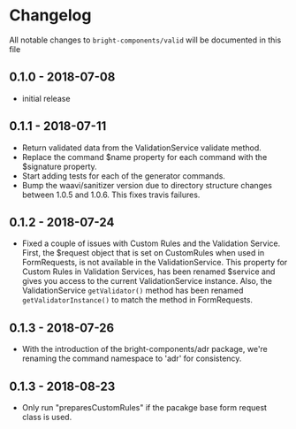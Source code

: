 # Changelog

All notable changes to `bright-components/valid` will be documented in this file

## 0.1.0 - 2018-07-08

- initial release

## 0.1.1 - 2018-07-11

- Return validated data from the ValidationService validate method.
- Replace the command $name property for each command with the $signature property.
- Start adding tests for each of the generator commands.
- Bump the waavi/sanitizer version due to directory structure changes between 1.0.5 and 1.0.6. This fixes travis failures.

## 0.1.2 - 2018-07-24

- Fixed a couple of issues with Custom Rules and the Validation Service. First, the $request object that is set on CustomRules when used in FormRequests, is not available in the ValidationService. This property for Custom Rules in Validation Services, has been renamed $service and gives you access to the current ValidationService instance. Also, the ValidationService ```getValidator()``` method has been renamed ```getValidatorInstance()``` to match the method in FormRequests.

## 0.1.3 - 2018-07-26

- With the introduction of the bright-components/adr package, we're renaming the command namespace to 'adr' for consistency.

## 0.1.3 - 2018-08-23

- Only run "preparesCustomRules" if the pacakge base form request class is used.